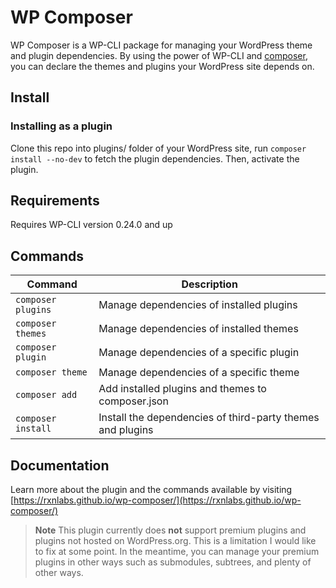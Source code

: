 # WP Composer

WP Composer is a WP-CLI package for managing your WordPress theme and plugin dependencies. By using the power of WP-CLI and [composer](https://getcomposer.org/doc/00-intro.html), you can declare the themes and plugins your WordPress site depends on.

## Install

### Installing as a plugin

Clone this repo into plugins/ folder of your WordPress site, run `composer install --no-dev` to fetch the plugin dependencies. Then, activate the plugin.

## Requirements

Requires WP-CLI version 0.24.0 and up

## Commands

| Command          | Description                |
| ---------------- | -------------------------- |
| `composer plugins` | Manage dependencies of installed plugins |
| `composer themes`  | Manage dependencies of installed themes |
| `composer plugin`  | Manage dependencies of a specific plugin |
| `composer theme`  | Manage dependencies of a specific theme |
| `composer add`  | Add installed plugins and themes to composer.json |
| `composer install`  | Install the dependencies of third-party themes and plugins |


## Documentation

Learn more about the plugin and the commands available by visiting [https://rxnlabs.github.io/wp-composer/](https://rxnlabs.github.io/wp-composer/)

> **Note** This plugin currently does **not** support premium plugins and plugins not hosted on WordPress.org. This is a limitation I would like to fix at some point. In the meantime, you can manage your premium plugins in other ways such as submodules, subtrees, and plenty of other ways.

